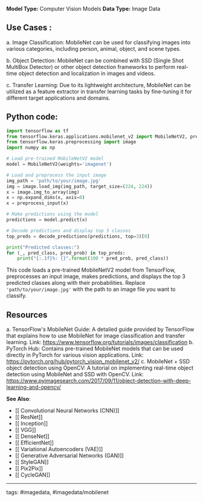**Model Type:**  Computer Vision Models
**Data Type:**  Image Data

## Use Cases :

a. Image Classification: MobileNet can be used for classifying images into various categories, including person, animal, object, and scene types.

b. Object Detection: MobileNet can be combined with SSD (Single Shot MultiBox Detector) or other object detection frameworks to perform real-time object detection and localization in images and videos.

c. Transfer Learning: Due to its lightweight architecture, MobileNet can be utilized as a feature extractor in transfer learning tasks by fine-tuning it for different target applications and domains.


## Python code: 

```python
import tensorflow as tf
from tensorflow.keras.applications.mobilenet_v2 import MobileNetV2, preprocess_input, decode_predictions
from tensorflow.keras.preprocessing import image
import numpy as np

# Load pre-trained MobileNetV2 model
model = MobileNetV2(weights='imagenet')

# Load and preprocess the input image
img_path = 'path/to/your/image.jpg'
img = image.load_img(img_path, target_size=(224, 224))
x = image.img_to_array(img)
x = np.expand_dims(x, axis=0)
x = preprocess_input(x)

# Make predictions using the model
predictions = model.predict(x)

# Decode predictions and display top 3 classes
top_preds = decode_predictions(predictions, top=3)[0]

print("Predicted classes:")
for (_, pred_class, pred_prob) in top_preds:
    print("{:.1f}%: {}".format(100 * pred_prob, pred_class))
```

This code loads a pre-trained MobileNetV2 model from TensorFlow, preprocesses an input image, makes predictions, and displays the top 3 predicted classes along with their probabilities. Replace `'path/to/your/image.jpg'` with the path to an image file you want to classify.


## Resources

a. TensorFlow's MobileNet Guide: A detailed guide provided by TensorFlow that explains how to use MobileNet for image classification and transfer learning.
Link: https://www.tensorflow.org/tutorials/images/classification
b. PyTorch Hub: Contains pre-trained MobileNet models that can be used directly in PyTorch for various vision applications.
Link: https://pytorch.org/hub/pytorch_vision_mobilenet_v2/
c. MobileNet + SSD object detection using OpenCV: A tutorial on implementing real-time object detection using MobileNet and SSD with OpenCV.
Link: https://www.pyimagesearch.com/2017/09/11/object-detection-with-deep-learning-and-opencv/

**See Also**:

- [[ Convolutional Neural Networks (CNN)]]
- [[ ResNet]]
- [[ Inception]]
- [[ VGG]]
- [[ DenseNet]]
- [[ EfficientNet]]
- [[ Variational Autoencoders (VAE)]]
- [[ Generative Adversarial Networks (GAN)]]
- [[ StyleGAN]]
- [[ Pix2Pix]]
- [[ CycleGAN]]

---
tags: #imagedata, #imagedata/mobilenet
